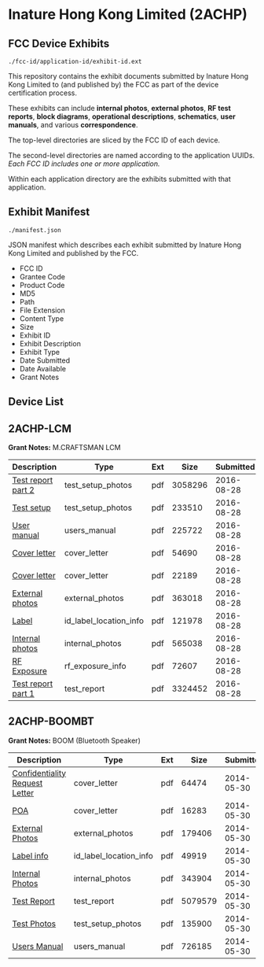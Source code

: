 # Inature Hong Kong Limited (2ACHP)
## FCC Device Exhibits

```
./fcc-id/application-id/exhibit-id.ext
```

This repository contains the exhibit documents submitted by Inature Hong Kong Limited to (and published by) the FCC as part of the device certification process.

These exhibits can include **internal photos**, **external photos**, **RF test reports**, **block diagrams**, **operational descriptions**, **schematics**, **user manuals**, and various **correspondence**.

The top-level directories are sliced by the FCC ID of each device.

The second-level directories are named according to the application UUIDs. *Each FCC ID includes one or more application.*

Within each application directory are the exhibits submitted with that application. 

## Exhibit Manifest

```
./manifest.json
```

JSON manifest which describes each exhibit submitted by Inature Hong Kong Limited and published by the FCC.

- FCC ID
- Grantee Code
- Product Code
- MD5
- Path
- File Extension
- Content Type
- Size
- Exhibit ID
- Exhibit Description
- Exhibit Type
- Date Submitted
- Date Available
- Grant Notes

## Device List
## 2ACHP-LCM
**Grant Notes:** M.CRAFTSMAN LCM

| Description | Type | Ext | Size | Submitted | Available |
| ----------- | ---- | --- | ---- | --------- | --------- |
| [Test report part 2](2ACHP-LCM/9c3deef647456966c201041c743adbe3/3114477.pdf) | test_setup_photos | pdf | 3058296 | 2016-08-28 | 2016-08-28 |
| [Test setup](2ACHP-LCM/9c3deef647456966c201041c743adbe3/3114478.pdf) | test_setup_photos | pdf | 233510 | 2016-08-28 | 2016-08-28 |
| [User manual](2ACHP-LCM/9c3deef647456966c201041c743adbe3/3114479.pdf) | users_manual | pdf | 225722 | 2016-08-28 | 2016-08-28 |
| [Cover letter](2ACHP-LCM/9c3deef647456966c201041c743adbe3/3114468.pdf) | cover_letter | pdf | 54690 | 2016-08-28 | 2016-08-28 |
| [Cover letter](2ACHP-LCM/9c3deef647456966c201041c743adbe3/3114469.pdf) | cover_letter | pdf | 22189 | 2016-08-28 | 2016-08-28 |
| [External photos](2ACHP-LCM/9c3deef647456966c201041c743adbe3/3114470.pdf) | external_photos | pdf | 363018 | 2016-08-28 | 2016-08-28 |
| [Label](2ACHP-LCM/9c3deef647456966c201041c743adbe3/3114471.pdf) | id_label_location_info | pdf | 121978 | 2016-08-28 | 2016-08-28 |
| [Internal photos](2ACHP-LCM/9c3deef647456966c201041c743adbe3/3114472.pdf) | internal_photos | pdf | 565038 | 2016-08-28 | 2016-08-28 |
| [RF Exposure](2ACHP-LCM/9c3deef647456966c201041c743adbe3/3114474.pdf) | rf_exposure_info | pdf | 72607 | 2016-08-28 | 2016-08-28 |
| [Test report part 1](2ACHP-LCM/9c3deef647456966c201041c743adbe3/3114476.pdf) | test_report | pdf | 3324452 | 2016-08-28 | 2016-08-28 |
## 2ACHP-BOOMBT
**Grant Notes:** BOOM (Bluetooth Speaker)

| Description | Type | Ext | Size | Submitted | Available |
| ----------- | ---- | --- | ---- | --------- | --------- |
| [Confidentiality Request Letter](2ACHP-BOOMBT/8a2f051b972622f8b026ebb4c55787e5/2281667.pdf) | cover_letter | pdf | 64474 | 2014-05-30 | 2014-05-30 |
| [POA](2ACHP-BOOMBT/8a2f051b972622f8b026ebb4c55787e5/2281671.pdf) | cover_letter | pdf | 16283 | 2014-05-30 | 2014-05-30 |
| [External Photos](2ACHP-BOOMBT/8a2f051b972622f8b026ebb4c55787e5/2281668.pdf) | external_photos | pdf | 179406 | 2014-05-30 | 2014-05-30 |
| [Label info](2ACHP-BOOMBT/8a2f051b972622f8b026ebb4c55787e5/2281670.pdf) | id_label_location_info | pdf | 49919 | 2014-05-30 | 2014-05-30 |
| [Internal Photos](2ACHP-BOOMBT/8a2f051b972622f8b026ebb4c55787e5/2281669.pdf) | internal_photos | pdf | 343904 | 2014-05-30 | 2014-05-30 |
| [Test Report](2ACHP-BOOMBT/8a2f051b972622f8b026ebb4c55787e5/2281673.pdf) | test_report | pdf | 5079579 | 2014-05-30 | 2014-05-30 |
| [Test Photos](2ACHP-BOOMBT/8a2f051b972622f8b026ebb4c55787e5/2281672.pdf) | test_setup_photos | pdf | 135900 | 2014-05-30 | 2014-05-30 |
| [Users Manual](2ACHP-BOOMBT/8a2f051b972622f8b026ebb4c55787e5/2281674.pdf) | users_manual | pdf | 726185 | 2014-05-30 | 2014-05-30 |

